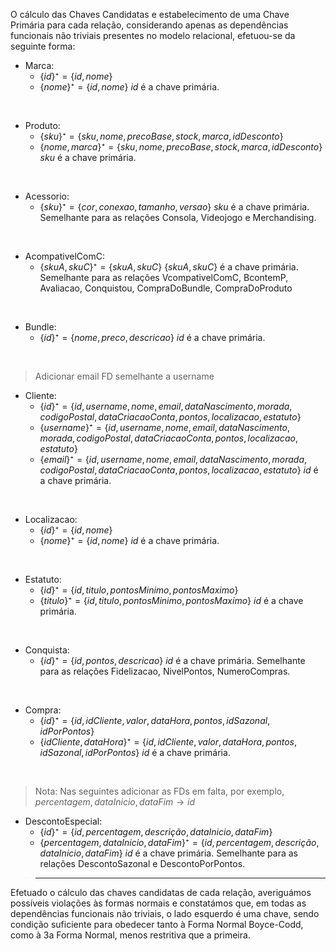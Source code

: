 O cálculo das Chaves Candidatas e estabelecimento de uma Chave Primária para cada relação, considerando apenas as dependências funcionais não triviais presentes no modelo relacional, efetuou-se da seguinte forma:

* Marca: 
  * $\{id\}⁺ = \{ id, nome \}$
  * $\{nome\}⁺ = \{ id, nome \}$
$id$ é a chave primária.
<br>

* Produto:
  * $\{sku\}⁺ = \{ sku, nome, precoBase, stock, marca, idDesconto \}$
  * $\{nome, marca \}⁺ = \{ sku, nome, precoBase, stock, marca, idDesconto \}$
$sku$ é a chave primária.
<br>

* Acessorio:
  * $\{ sku \}⁺ = \{ cor, conexao, tamanho, versao \}$
$sku$ é a chave primária.
Semelhante para as relações Consola, Videojogo e Merchandising.
<br>

* AcompativelComC:
  * $\{skuA, skuC\}⁺ = \{skuA, skuC \}$
$\{skuA, skuC\}$ é a chave primária.
Semelhante para as relações VcompativelComC, BcontemP, Avaliacao, Conquistou, CompraDoBundle, CompraDoProduto
<br>

* Bundle:
  * $\{id\}⁺ = \{nome, preco, descricao\}$
$id$ é a chave primária.
<br>

>Adicionar email FD semelhante a username
* Cliente:
  * $\{ id \}⁺ = \{ id, username, nome, email, dataNascimento, morada, codigoPostal, dataCriacaoConta, pontos, localizacao, estatuto\}$
  * $\{ username \}⁺ = \{ id, username, nome, email, dataNascimento, morada, codigoPostal, dataCriacaoConta, pontos, localizacao, estatuto\}$
  * $\{ email \}⁺ = \{ id, username, nome, email, dataNascimento, morada, codigoPostal, dataCriacaoConta, pontos, localizacao, estatuto\}$
$id$ é a chave primária.
<br>

* Localizacao:
  * $\{id\}⁺ = \{id, nome\}$
  * $\{nome\}⁺ = \{id, nome\}$
$id$ é a chave primária.
<br>

* Estatuto:
  * $\{id\}⁺ = \{id, titulo, pontosMinimo, pontosMaximo\}$
  * $\{titulo\}⁺ = \{id, titulo, pontosMinimo, pontosMaximo\}$
$id$ é a chave primária.
<br>

* Conquista:
  * $\{id\}⁺ = \{id, pontos, descricao\}$
$id$ é a chave primária.
Semelhante para as relações Fidelizacao, NivelPontos, NumeroCompras.
<br>

* Compra:
  * $\{id\}⁺ = \{id, idCliente, valor, dataHora, pontos, idSazonal, idPorPontos\}$
  * $\{idCliente, dataHora\}⁺ = \{id, idCliente, valor, dataHora, pontos, idSazonal, idPorPontos\}$
$id$ é a chave primária.
<br>

> Nota: Nas seguintes adicionar as FDs em falta, por exemplo, 
> $percentagem, dataInicio, dataFim \rightarrow id$

* DescontoEspecial:
  * $\{id\}⁺ = \{id, percentagem, descrição, dataInicio, dataFim\}$
  * $\{percentagem, dataInicio, dataFim\}⁺ = \{id, percentagem, descrição, dataInicio, dataFim\}$
  $id$ é a chave primária.
  Semelhante para as relações DescontoSazonal e DescontoPorPontos.

>----

Efetuado o cálculo das chaves candidatas de cada relação, averiguámos possíveis violações às formas normais e constatámos que, em todas as dependências funcionais não triviais, o lado esquerdo é uma chave, sendo condição suficiente para obedecer tanto à Forma Normal Boyce-Codd, como à 3a Forma Normal, menos restritiva que a primeira.